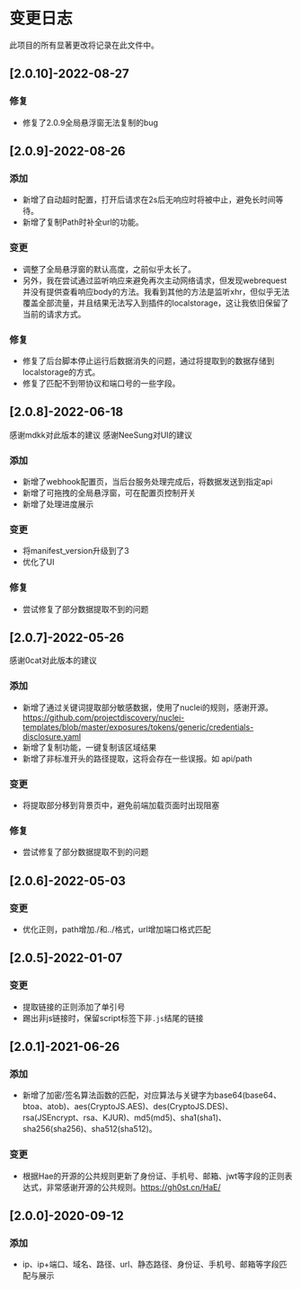 # 变更日志
此项目的所有显著更改将记录在此文件中。

## [2.0.10]-2022-08-27
### 修复
- 修复了2.0.9全局悬浮窗无法复制的bug

## [2.0.9]-2022-08-26
### 添加
- 新增了自动超时配置，打开后请求在2s后无响应时将被中止，避免长时间等待。
- 新增了复制Path时补全url的功能。
### 变更
- 调整了全局悬浮窗的默认高度，之前似乎太长了。
- 另外，我在尝试通过监听响应来避免再次主动网络请求，但发现webrequest并没有提供查看响应body的方法。我看到其他的方法是监听xhr，但似乎无法覆盖全部流量，并且结果无法写入到插件的localstorage，这让我依旧保留了当前的请求方式。
### 修复
- 修复了后台脚本停止运行后数据消失的问题，通过将提取到的数据存储到localstorage的方式。
- 修复了匹配不到带协议和端口号的一些字段。

## [2.0.8]-2022-06-18
感谢mdkk对此版本的建议
感谢NeeSung对UI的建议
### 添加
- 新增了webhook配置页，当后台服务处理完成后，将数据发送到指定api
- 新增了可拖拽的全局悬浮窗，可在配置页控制开关
- 新增了处理进度展示
### 变更
- 将manifest_version升级到了3
- 优化了UI
### 修复
- 尝试修复了部分数据提取不到的问题

## [2.0.7]-2022-05-26
感谢0cat对此版本的建议
### 添加
- 新增了通过关键词提取部分敏感数据，使用了nuclei的规则，感谢开源。https://github.com/projectdiscovery/nuclei-templates/blob/master/exposures/tokens/generic/credentials-disclosure.yaml
- 新增了复制功能，一键复制该区域结果
- 新增了非标准开头的路径提取，这将会存在一些误报。如 api/path
### 变更
- 将提取部分移到背景页中，避免前端加载页面时出现阻塞
### 修复
- 尝试修复了部分数据提取不到的问题

## [2.0.6]-2022-05-03
### 变更
- 优化正则，path增加./和../格式，url增加端口格式匹配

## [2.0.5]-2022-01-07
### 变更
- 提取链接的正则添加了单引号
- 踢出非js链接时，保留script标签下非`.js`结尾的链接

## [2.0.1]-2021-06-26
### 添加
- 新增了加密/签名算法函数的匹配，对应算法与关键字为base64(base64、btoa、atob)、aes(CryptoJS.AES)、des(CryptoJS.DES)、rsa(JSEncrypt、rsa、KJUR)、md5(md5)、sha1(sha1)、sha256(sha256)、sha512(sha512)。
### 变更
- 根据Hae的开源的公共规则更新了身份证、手机号、邮箱、jwt等字段的正则表达式，非常感谢开源的公共规则。https://gh0st.cn/HaE/

## [2.0.0]-2020-09-12
### 添加
- ip、ip+端口、域名、路径、url、静态路径、身份证、手机号、邮箱等字段匹配与展示
